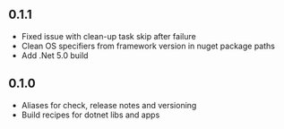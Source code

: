## 0.1.1

- Fixed issue with clean-up task skip after failure
- Clean OS specifiers from framework version in nuget package paths
- Add .Net 5.0 build

## 0.1.0

- Aliases for check, release notes and versioning
- Build recipes for dotnet libs and apps

